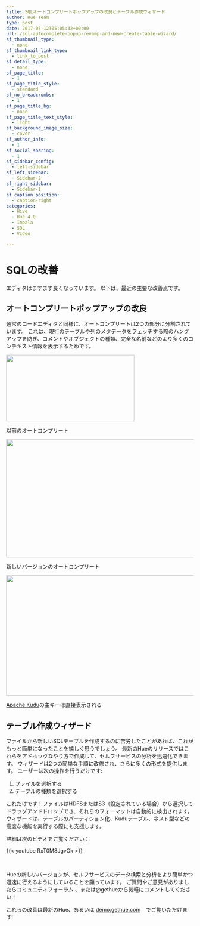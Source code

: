 ```yaml
---
title: SQLオートコンプリートポップアップの改良とテーブル作成ウィザード
author: Hue Team
type: post
date: 2017-05-12T05:05:32+00:00
url: /sql-autocomplete-popup-revamp-and-new-create-table-wizard/
sf_thumbnail_type:
  - none
sf_thumbnail_link_type:
  - link_to_post
sf_detail_type:
  - none
sf_page_title:
  - 1
sf_page_title_style:
  - standard
sf_no_breadcrumbs:
  - 1
sf_page_title_bg:
  - none
sf_page_title_text_style:
  - light
sf_background_image_size:
  - cover
sf_author_info:
  - 1
sf_social_sharing:
  - 1
sf_sidebar_config:
  - left-sidebar
sf_left_sidebar:
  - Sidebar-2
sf_right_sidebar:
  - Sidebar-1
sf_caption_position:
  - caption-right
categories:
  - Hive
  - Hue 4.0
  - Impala
  - SQL
  - Video

---
```

# SQLの改善

エディタはますます良くなっています。 以下は、最近の主要な改善点です。

## オートコンプリートポップアップの改良

通常のコードエディタと同様に、オートコンプリートは2つの部分に分割されています。 これは、現行のテーブルや列のメタデータをフェッチする際のハングアップを防ぎ、コメントやオブジェクトの種類、完全な名前などのより多くのコンテキスト情報を表示するためです。

<div id="attachment_33782" class="wp-caption aligncenter">
  <p>
    <a href="https://cdn.gethue.com/uploads/2017/05/autocomplete-before.png"><img class="aligncenter size-full wp-image-4757" src="https://cdn.gethue.com/uploads/2017/05/autocomplete-before.png" alt="" width="344" height="178" data-wp-pid="4757" /></a>
  </p>
  
  <p class="wp-caption-text">
    以前のオートコンプリート
  </p>
</div>

<div id="attachment_33783" class="wp-caption aligncenter">
  <p>
    <a href="https://cdn.gethue.com/uploads/2017/05/autocomplete_1.png"><img class="aligncenter size-full wp-image-4758" src="https://cdn.gethue.com/uploads/2017/05/autocomplete_1.png" alt="" width="887" height="317" data-wp-pid="4758" /></a>
  </p>
  
  <p class="wp-caption-text">
    新しいバージョンのオートコンプリート
  </p>
</div>

<div id="attachment_33784" class="wp-caption aligncenter">
  <p>
    <a href="https://cdn.gethue.com/uploads/2017/05/autocomplete_2.png"><img class="aligncenter size-full wp-image-4759" src="https://cdn.gethue.com/uploads/2017/05/autocomplete_2.png" alt="" width="823" height="323" data-wp-pid="4759" /></a>
  </p>
  
  <p class="wp-caption-text">
    <a href="https://kudu.apache.org/">Apache Kudu</a>の主キーは直接表示される
  </p>
</div>

## テーブル作成ウィザード

ファイルから新しいSQLテーブルを作成するのに苦労したことがあれば、これがもっと簡単になったことを嬉しく思うでしょう。 最新のHueのリリースではこれらをアドホックなやり方で作成して、セルフサービスの分析を迅速化できます。 ウィザードは2つの簡単な手順に改修され、さらに多くの形式を提供します。 ユーザーは次の操作を行うだけです:

  1. ファイルを選択する
  2. テーブルの種類を選択する

これだけです！ファイルはHDFSまたはS3（設定されている場合）から選択してドラッグアンドドロップでき、それらのフォーマットは自動的に検出されます。 ウィザードは、テーブルのパーティション化、Kuduテーブル、ネスト型などの高度な機能を実行する際にも支援します。

詳細は次のビデオをご覧ください：

{{< youtube RxT0M8JgvOk >}}

&nbsp;

Hueの新しいバージョンが、セルフサービスのデータ検索と分析をより簡単かつ迅速に行えるようにしていることを願っています。 ご質問やご意見がありましたらコミュニティフォーラム 、または@gethueから気軽にコメントしてください！

これらの改善は最新のHue、あるいは [demo.gethue.com][1]　でご覧いただけます!

 [1]: http://demo.gethue.com